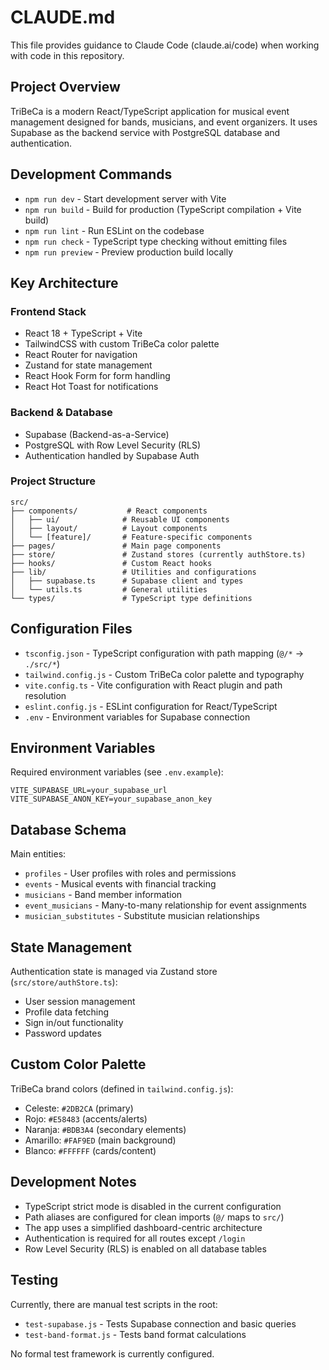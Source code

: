 # CLAUDE.md

This file provides guidance to Claude Code (claude.ai/code) when working with code in this repository.

## Project Overview

TriBeCa is a modern React/TypeScript application for musical event management designed for bands, musicians, and event organizers. It uses Supabase as the backend service with PostgreSQL database and authentication.

## Development Commands

- `npm run dev` - Start development server with Vite
- `npm run build` - Build for production (TypeScript compilation + Vite build)
- `npm run lint` - Run ESLint on the codebase
- `npm run check` - TypeScript type checking without emitting files
- `npm run preview` - Preview production build locally

## Key Architecture

### Frontend Stack
- React 18 + TypeScript + Vite
- TailwindCSS with custom TriBeCa color palette
- React Router for navigation
- Zustand for state management
- React Hook Form for form handling
- React Hot Toast for notifications

### Backend & Database
- Supabase (Backend-as-a-Service)
- PostgreSQL with Row Level Security (RLS)
- Authentication handled by Supabase Auth

### Project Structure
```
src/
├── components/           # React components
│   ├── ui/              # Reusable UI components
│   ├── layout/          # Layout components
│   └── [feature]/       # Feature-specific components
├── pages/               # Main page components
├── store/               # Zustand stores (currently authStore.ts)
├── hooks/               # Custom React hooks
├── lib/                 # Utilities and configurations
│   ├── supabase.ts      # Supabase client and types
│   └── utils.ts         # General utilities
└── types/               # TypeScript type definitions
```

## Configuration Files

- `tsconfig.json` - TypeScript configuration with path mapping (`@/*` → `./src/*`)
- `tailwind.config.js` - Custom TriBeCa color palette and typography
- `vite.config.ts` - Vite configuration with React plugin and path resolution
- `eslint.config.js` - ESLint configuration for React/TypeScript
- `.env` - Environment variables for Supabase connection

## Environment Variables

Required environment variables (see `.env.example`):
```
VITE_SUPABASE_URL=your_supabase_url
VITE_SUPABASE_ANON_KEY=your_supabase_anon_key
```

## Database Schema

Main entities:
- `profiles` - User profiles with roles and permissions
- `events` - Musical events with financial tracking
- `musicians` - Band member information
- `event_musicians` - Many-to-many relationship for event assignments
- `musician_substitutes` - Substitute musician relationships

## State Management

Authentication state is managed via Zustand store (`src/store/authStore.ts`):
- User session management
- Profile data fetching
- Sign in/out functionality
- Password updates

## Custom Color Palette

TriBeCa brand colors (defined in `tailwind.config.js`):
- Celeste: `#2DB2CA` (primary)
- Rojo: `#E58483` (accents/alerts)  
- Naranja: `#BDB3A4` (secondary elements)
- Amarillo: `#FAF9ED` (main background)
- Blanco: `#FFFFFF` (cards/content)

## Development Notes

- TypeScript strict mode is disabled in the current configuration
- Path aliases are configured for clean imports (`@/` maps to `src/`)
- The app uses a simplified dashboard-centric architecture
- Authentication is required for all routes except `/login`
- Row Level Security (RLS) is enabled on all database tables

## Testing

Currently, there are manual test scripts in the root:
- `test-supabase.js` - Tests Supabase connection and basic queries
- `test-band-format.js` - Tests band format calculations

No formal test framework is currently configured.